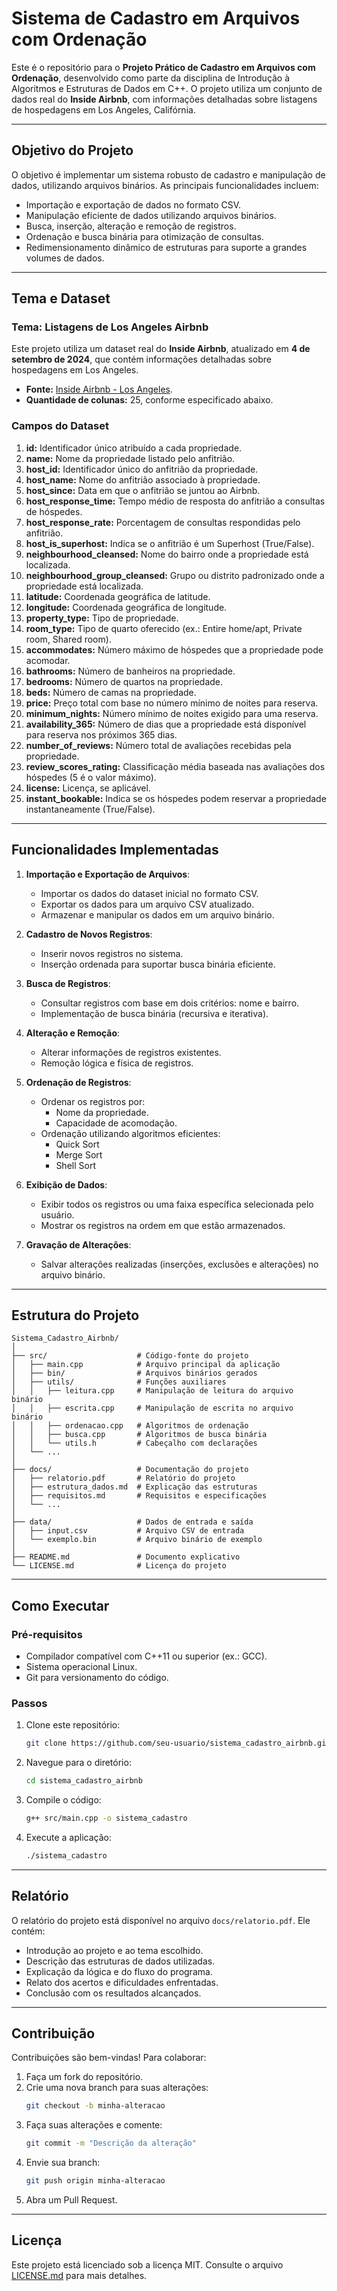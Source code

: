 # Sistema de Cadastro em Arquivos com Ordenação

Este é o repositório para o **Projeto Prático de Cadastro em Arquivos com Ordenação**, desenvolvido como parte da disciplina de Introdução à Algoritmos e Estruturas de Dados em C++. O projeto utiliza um conjunto de dados real do **Inside Airbnb**, com informações detalhadas sobre listagens de hospedagens em Los Angeles, Califórnia.

---

## Objetivo do Projeto

O objetivo é implementar um sistema robusto de cadastro e manipulação de dados, utilizando arquivos binários. As principais funcionalidades incluem:

- Importação e exportação de dados no formato CSV.
- Manipulação eficiente de dados utilizando arquivos binários.
- Busca, inserção, alteração e remoção de registros.
- Ordenação e busca binária para otimização de consultas.
- Redimensionamento dinâmico de estruturas para suporte a grandes volumes de dados.

---

## Tema e Dataset

### Tema: **Listagens de Los Angeles Airbnb**

Este projeto utiliza um dataset real do **Inside Airbnb**, atualizado em **4 de setembro de 2024**, que contém informações detalhadas sobre hospedagens em Los Angeles.

- **Fonte:** [Inside Airbnb - Los Angeles](https://insideairbnb.com/get-the-data/).
- **Quantidade de colunas:** 25, conforme especificado abaixo.

### Campos do Dataset

1. **id:** Identificador único atribuído a cada propriedade.
2. **name:** Nome da propriedade listado pelo anfitrião.
3. **host_id:** Identificador único do anfitrião da propriedade.
4. **host_name:** Nome do anfitrião associado à propriedade.
5. **host_since:** Data em que o anfitrião se juntou ao Airbnb.
6. **host_response_time:** Tempo médio de resposta do anfitrião a consultas de hóspedes.
7. **host_response_rate:** Porcentagem de consultas respondidas pelo anfitrião.
8. **host_is_superhost:** Indica se o anfitrião é um Superhost (True/False).
9. **neighbourhood_cleansed:** Nome do bairro onde a propriedade está localizada.
10. **neighbourhood_group_cleansed:** Grupo ou distrito padronizado onde a propriedade está localizada.
11. **latitude:** Coordenada geográfica de latitude.
12. **longitude:** Coordenada geográfica de longitude.
13. **property_type:** Tipo de propriedade.
14. **room_type:** Tipo de quarto oferecido (ex.: Entire home/apt, Private room, Shared room).
15. **accommodates:** Número máximo de hóspedes que a propriedade pode acomodar.
16. **bathrooms:** Número de banheiros na propriedade.
17. **bedrooms:** Número de quartos na propriedade.
18. **beds:** Número de camas na propriedade.
19. **price:** Preço total com base no número mínimo de noites para reserva.
20. **minimum_nights:** Número mínimo de noites exigido para uma reserva.
21. **availability_365:** Número de dias que a propriedade está disponível para reserva nos próximos 365 dias.
22. **number_of_reviews:** Número total de avaliações recebidas pela propriedade.
23. **review_scores_rating:** Classificação média baseada nas avaliações dos hóspedes (5 é o valor máximo).
24. **license:** Licença, se aplicável.
25. **instant_bookable:** Indica se os hóspedes podem reservar a propriedade instantaneamente (True/False).

---

## Funcionalidades Implementadas

1. **Importação e Exportação de Arquivos**:
   - Importar os dados do dataset inicial no formato CSV.
   - Exportar os dados para um arquivo CSV atualizado.
   - Armazenar e manipular os dados em um arquivo binário.

2. **Cadastro de Novos Registros**:
   - Inserir novos registros no sistema.
   - Inserção ordenada para suportar busca binária eficiente.

3. **Busca de Registros**:
   - Consultar registros com base em dois critérios: nome e bairro.
   - Implementação de busca binária (recursiva e iterativa).

4. **Alteração e Remoção**:
   - Alterar informações de registros existentes.
   - Remoção lógica e física de registros.

5. **Ordenação de Registros**:
   - Ordenar os registros por:
     - Nome da propriedade.
     - Capacidade de acomodação.
   - Ordenação utilizando algoritmos eficientes:
     - Quick Sort
     - Merge Sort
     - Shell Sort

6. **Exibição de Dados**:
   - Exibir todos os registros ou uma faixa específica selecionada pelo usuário.
   - Mostrar os registros na ordem em que estão armazenados.

7. **Gravação de Alterações**:
   - Salvar alterações realizadas (inserções, exclusões e alterações) no arquivo binário.

---

## Estrutura do Projeto

```
Sistema_Cadastro_Airbnb/
│
├── src/                    # Código-fonte do projeto
│   ├── main.cpp            # Arquivo principal da aplicação
│   ├── bin/                # Arquivos binários gerados
│   ├── utils/              # Funções auxiliares
│   │   ├── leitura.cpp     # Manipulação de leitura do arquivo binário
│   │   ├── escrita.cpp     # Manipulação de escrita no arquivo binário
│   │   ├── ordenacao.cpp   # Algoritmos de ordenação
│   │   ├── busca.cpp       # Algoritmos de busca binária
│   │   └── utils.h         # Cabeçalho com declarações
│   └── ...                 
│
├── docs/                   # Documentação do projeto
│   ├── relatorio.pdf       # Relatório do projeto
│   ├── estrutura_dados.md  # Explicação das estruturas
│   ├── requisitos.md       # Requisitos e especificações
│   └── ...                 
│
├── data/                   # Dados de entrada e saída
│   ├── input.csv           # Arquivo CSV de entrada
│   └── exemplo.bin         # Arquivo binário de exemplo
│
├── README.md               # Documento explicativo
└── LICENSE.md              # Licença do projeto
```

---

## Como Executar

### Pré-requisitos

- Compilador compatível com C++11 ou superior (ex.: GCC).
- Sistema operacional Linux.
- Git para versionamento do código.

### Passos

1. Clone este repositório:
   ```bash
   git clone https://github.com/seu-usuario/sistema_cadastro_airbnb.git
   ```
2. Navegue para o diretório:
   ```bash
   cd sistema_cadastro_airbnb
   ```
3. Compile o código:
   ```bash
   g++ src/main.cpp -o sistema_cadastro
   ```
4. Execute a aplicação:
   ```bash
   ./sistema_cadastro
   ```

---

## Relatório

O relatório do projeto está disponível no arquivo `docs/relatorio.pdf`. Ele contém:

- Introdução ao projeto e ao tema escolhido.
- Descrição das estruturas de dados utilizadas.
- Explicação da lógica e do fluxo do programa.
- Relato dos acertos e dificuldades enfrentadas.
- Conclusão com os resultados alcançados.

---

## Contribuição

Contribuições são bem-vindas! Para colaborar:

1. Faça um fork do repositório.
2. Crie uma nova branch para suas alterações:
   ```bash
   git checkout -b minha-alteracao
   ```
3. Faça suas alterações e comente:
   ```bash
   git commit -m "Descrição da alteração"
   ```
4. Envie sua branch:
   ```bash
   git push origin minha-alteracao
   ```
5. Abra um Pull Request.

---

## Licença

Este projeto está licenciado sob a licença MIT. Consulte o arquivo [LICENSE.md](LICENSE.md) para mais detalhes.
